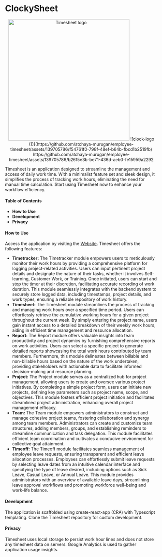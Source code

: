 # ClockySheet
<p align="center">
   <a href="https://github.com/atchaya-murugan/employee-timesheet/assets/139705786/b26f5e3b-be71-436d-aeb0-fe15959a2292" rel="noopener" target="_blank"><img width="400" src="timesheet_logo.png" alt="Timesheet logo"></a>
   ![clock-logo (1)](https://github.com/atchaya-murugan/employee-timesheet/assets/139705786/f54761f0-798f-48ef-b64b-fbcd1b2519fb)
  https://github.com/atchaya-murugan/employee-timesheet/assets/139705786/b26f5e3b-be71-436d-aeb0-fe15959a2292
</p>

Timesheet is an application designed to streamline the management and access of daily work time. With a minimalist feature set and sleek design, it simplifies the process of tracking work hours, eliminating the need for manual time calculation. Start using Timesheet now to enhance your workflow efficiency.

#### Table of Contents
- **How to Use**
- **Development**
- **Privacy**

#### How to Use
Access the application by visiting the [Website](https://timesheet.js.org). Timesheet offers the following features:

- **Timetracker:** The Timetracker module empowers users to meticulously monitor their work hours by providing a comprehensive platform for logging project-related activities. Users can input pertinent project details and designate the nature of their tasks, whether it involves Self-learning, Customer Work, or Training. Once initiated, users can start and stop the timer at their discretion, facilitating accurate recording of work duration. This module seamlessly integrates with the backend system to securely store logged data, including timestamps, project details, and work types, ensuring a reliable repository of work history.
- **Timesheet:** The Timesheet module streamlines the process of tracking and managing work hours over a specified time period. Users can effortlessly retrieve the cumulative working hours for a given project throughout the current week. By simply entering the project name, users gain instant access to a detailed breakdown of their weekly work hours, aiding in efficient time management and resource allocation.
- **Report:** The Report module offers valuable insights into team productivity and project dynamics by furnishing comprehensive reports on work activities. Users can select a specific project to generate detailed reports showcasing the total work hours contributed by team members. Furthermore, this module delineates between billable and non-billable hours based on the nature of the work undertaken, providing stakeholders with actionable data to facilitate informed decision-making and resource planning.
- **Project:** The Project module serves as a centralized hub for project management, allowing users to create and oversee various project initiatives. By completing a simple project form, users can initiate new projects, defining key parameters such as project name, scope, and objectives. This module fosters efficient project initiation and facilitates streamlined project administration, enhancing overall project management efficacy.
- **Team:** The Team module empowers administrators to construct and manage cohesive project teams, fostering collaboration and synergy among team members. Administrators can create and customize team structures, adding members, groups, and establishing reminders to streamline communication and task delegation. This module facilitates efficient team coordination and cultivates a conducive environment for collective goal attainment.
- **Timeoff:** The Timeoff module facilitates seamless management of employee leave requests, ensuring transparent and efficient leave allocation processes. Employees can effortlessly submit leave requests by selecting leave dates from an intuitive calendar interface and specifying the type of leave desired, including options such as Sick Leave, Casual Leave, or Annual Leave. This module provides administrators with an overview of available leave days, streamlining leave approval workflows and promoting workforce well-being and work-life balance.


#### Development
The application is scaffolded using create-react-app (CRA) with Typescript templating. Clone the Timesheet repository for custom development.

#### Privacy
Timesheet uses local storage to persist work hour lines and does not store any timesheet data on servers. Google Analytics is used to gather application usage insights.
